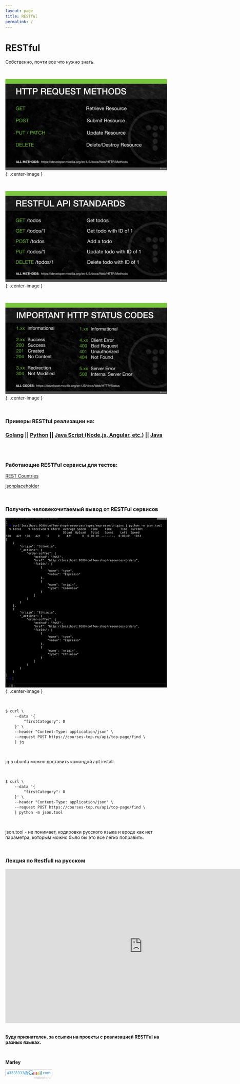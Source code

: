 ```yaml
---
layout: page
title: RESTful
permalink: /
---
```


# RESTful

Собственно, почти все что нужно знать.

<br/>

![Restful](/img/pic1.png 'Restful'){: .center-image }

<br/>

![Restful](/img/pic2.png 'Restful'){: .center-image }

<br/>

![Restful](/img/pic3.png 'Restful'){: .center-image }

<br/>

### Примеры RESTful реализации на:

<h3>
    <a href="/golang/">Golang</a> ||
    <a href="/python/">Python</a> ||
    <a href="/js/">Java Script (Node.js, Angular, etc.)</a> ||
    <a href="http://ws.javadev.ru">Java</a>
</h3>

<br/>
<br/>

### Работающие RESTFul сервисы для тестов:

<a href="https://restcountries.eu/rest/v2/all" rel="nofollow">REST Countries</a>

<a href="https://jsonplaceholder.typicode.com/" rel="nofollow">jsonplaceholder</a>

<br/>

### Получить человекочитаемый вывод от RESTFul сервисов

![Restful Python](/img/curl-python.png 'Restful Python'){: .center-image }

<br/>

```shell
$ curl \
    --data '{
        "firstCategory": 0
    }' \
    --header "Content-Type: application/json" \
    --request POST https://courses-top.ru/api/top-page/find \
    | jq
```

<br/>

jq в ubuntu можно доставить командой apt install.

<br/>

```shell
$ curl \
    --data '{
        "firstCategory": 0
    }' \
    --header "Content-Type: application/json" \
    --request POST https://courses-top.ru/api/top-page/find \
    | python -m json.tool
```

<br/>

json.tool - не понимает, кодировки русского языка и вроде как нет параметра, которым можно было бы это все легко поправить.

<br/>

### Лекция по Restfull на русском

<div align="center">
    <iframe width="853" height="480" src="https://www.youtube.com/embed/_EmcOWmstko" title="YouTube video player" frameborder="0" allow="accelerometer; autoplay; clipboard-write; encrypted-media; gyroscope; picture-in-picture" allowfullscreen></iframe>
</div>

<br/>

**Буду признателен, за ссылки на проекты с реализацией RESTFul на разных языках.**

<br/>

**Marley** <br/>

![Marley](/img/a3333333mail.gif 'Marley')
